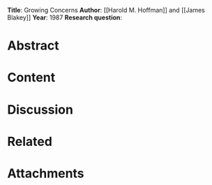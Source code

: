 **Title**: Growing Concerns
**Author**: [[Harold M. Hoffman]] and [[James Blakey]]
**Year**: 1987
**Research question**:
# Abstract

# Content

# Discussion

# Related

# Attachments

